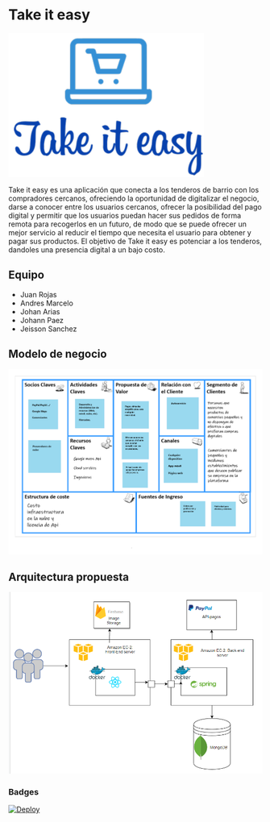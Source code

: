 # Take it easy
![logo](img/logo.png)

Take it easy es una aplicación que conecta a los tenderos de barrio con los compradores cercanos,
ofreciendo la oportunidad de digitalizar el negocio, darse a conocer entre los usuarios cercanos, 
ofrecer la posibilidad del pago digital y permitir que los usuarios puedan hacer sus pedidos de forma remota 
para recogerlos en un futuro, de modo que se puede ofrecer un mejor servicio al reducir el tiempo que necesita
el usuario para obtener y pagar sus productos. El objetivo de Take it easy es potenciar a los tenderos, dandoles una 
presencia digital a un bajo costo.
## Equipo

- Juan Rojas
- Andres Marcelo
- Johan Arias
- Johann Paez
- Jeisson Sanchez

## Modelo de negocio
![canvas](img/canvas.png)

## Arquitectura propuesta
![arq](img/arquitectura.png)

### Badges
[![Deploy](https://www.herokucdn.com/deploy/button.svg)](https://lit-tundra-50685.herokuapp.com)



